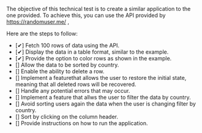 The objective of this technical test is to create a similar application to the one provided. To achieve this, you can use the API provided by https://randomuser.me/ ,

Here are the steps to follow:

- [✔] Fetch 100 rows of data using the API.
- [✔] Display the data in a table format, similar to the example.
- [✔] Provide the option to color rows as shown in the example.
- [] Allow the data to be sorted by country.
- [] Enable the ability to delete a row.
- [] Implement a featurethat allows the user to restore the initial state, meaning that all deleted rows will be recovered.
- [] Handle any potential errors that may occur.
- [] Implement a feature that allws the user to filter the data by country.
- [] Avoid sorting users again the data when the user is changing filter by country.
- [] Sort by clicking on the column header.
- [] Provide instructions on how to run the application.
